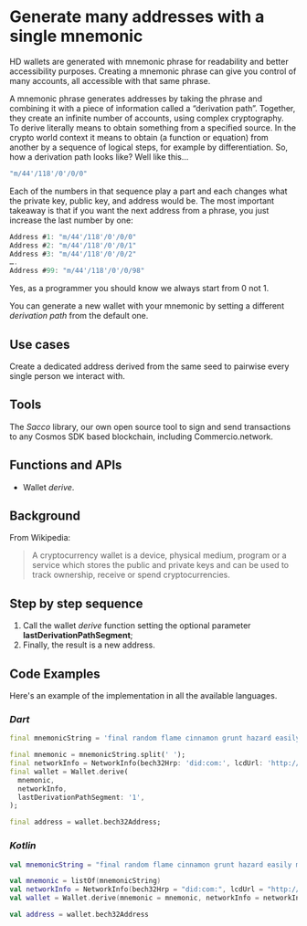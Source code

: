 # Generate many addresses with a single mnemonic

HD wallets are generated with mnemonic phrase for readability and better accessibility purposes.  Creating a mnemonic phrase can give you control of many accounts, all accessible with that same phrase.  

A mnemonic phrase generates addresses by taking the phrase and combining it with a piece of information called a “derivation path”. Together, they create an infinite number of accounts, using complex cryptography.  
To derive literally means to obtain something from a specified source.
In the crypto world context it means to obtain (a function or equation) from another by a sequence of logical steps, for example by differentiation.
So, how a derivation path looks like? Well like this...  

```dart
"m/44'/118'/0'/0/0"
```

Each of the numbers in that sequence play a part and each changes what the private key, public key, and address would be. The most important takeaway is that if you want the next address from a phrase, you just increase the last number by one:

```dart
Address #1: "m/44'/118'/0'/0/0"
Address #2: "m/44'/118'/0'/0/1"
Address #3: "m/44'/118'/0'/0/2"
….
Address #99: "m/44'/118'/0'/0/98"
```

Yes, as a programmer you should know we always start from 0 not 1.

You can generate a new wallet with your mnemonic by setting a different *derivation path* from the default one.  

## Use cases

Create a dedicated address derived from the same seed to pairwise every single person we interact with.

## Tools

The _Sacco_ library, our own open source tool to sign and send transactions to any Cosmos SDK based blockchain, including Commercio.network.

## Functions and APIs

- Wallet _derive_.

## Background

From Wikipedia:
> A cryptocurrency wallet is a device, physical medium, program or a service which stores the public and private keys and can be used to track ownership, receive or spend cryptocurrencies.

## Step by step sequence

1. Call the wallet _derive_ function setting the optional parameter **lastDerivationPathSegment**;
2. Finally, the result is a new address.

## Code Examples

Here's an example of the implementation in all the available languages.

### _Dart_

```dart
final mnemonicString = 'final random flame cinnamon grunt hazard easily mutual resist pond solution define knife female tongue crime atom jaguar alert library best forum lesson rigid';

final mnemonic = mnemonicString.split(' ');
final networkInfo = NetworkInfo(bech32Hrp: 'did:com:', lcdUrl: 'http://localhost:1317');
final wallet = Wallet.derive(
  mnemonic,
  networkInfo,
  lastDerivationPathSegment: '1',
);

final address = wallet.bech32Address;
```

### _Kotlin_

```kotlin
val mnemonicString = "final random flame cinnamon grunt hazard easily mutual resist pond solution define knife female tongue crime atom jaguar alert library best forum lesson rigid"

val mnemonic = listOf(mnemonicString)
val networkInfo = NetworkInfo(bech32Hrp = "did:com:", lcdUrl = "http://localhost:1317")
val wallet = Wallet.derive(mnemonic = mnemonic, networkInfo = networkInfo, lastDerivationPathSegment = 1)

val address = wallet.bech32Address
```